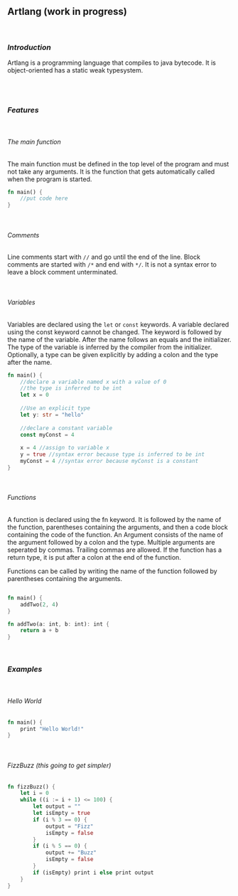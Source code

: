 ## Artlang (work in progress)

<br>

### _Introduction_
Artlang is a programming language that compiles to 
java bytecode. It is object-oriented has a static weak typesystem.

<br><br>

### _Features_

<br>

###### The main function
The main function must be defined in the top level of the program and
must not take any arguments. It is the function that gets automatically
called when the program is started.
```rust
fn main() {
    //put code here
}
```

<br>

###### Comments
Line comments start with `//` and go until the end of the line.
Block comments are started with `/*` and end with `*/`. It
is not a syntax error to leave a block comment unterminated.

<br>

###### Variables
Variables are declared using the `let` or `const` keywords. A variable
declared using the const keyword cannot be changed. The keyword is
followed by the name of the variable. After the name follows an 
equals and the initializer. The type of the variable is inferred
by the compiler from the initializer. Optionally, a type can be 
given explicitly by adding a colon and the type after the name.

````rust
fn main() {
    //declare a variable named x with a value of 0
    //the type is inferred to be int
    let x = 0
    
    //Use an explicit type
    let y: str = "hello"
    
    //declare a constant variable
    const myConst = 4
    
    x = 4 //assign to variable x
    y = true //syntax error because type is inferred to be int
    myConst = 4 //syntax error because myConst is a constant
}
````

<br>

###### Functions
A function is declared using the fn keyword. It is followed by the
name of the function, parentheses containing the arguments, and then
a code block containing the code of the function. An Argument
consists of the name of the argument followed by a colon and the type.
Multiple arguments are seperated by commas. Trailing
commas are allowed. If the function has a return type, it is put
after a colon at the end of the function.

Functions can be 
called by writing the name of the function followed by parentheses
containing the arguments.

````rust

fn main() {
    addTwo(2, 4)
}

fn addTwo(a: int, b: int): int {
    return a + b
}
````

<!-- TODO: continue -->

<br>


### _Examples_

<br>

###### Hello World
```rust
fn main() {
    print "Hello World!"
}
```

<br>

###### FizzBuzz (this going to get simpler)
```rust
fn fizzBuzz() {
    let i = 0
    while ((i := i + 1) <= 100) {
        let output = ""
        let isEmpty = true
        if (i % 3 == 0) {
            output = "Fizz"
            isEmpty = false
        }
        if (i % 5 == 0) {
            output += "Buzz"
            isEmpty = false
        }
        if (isEmpty) print i else print output
    }
}
```
